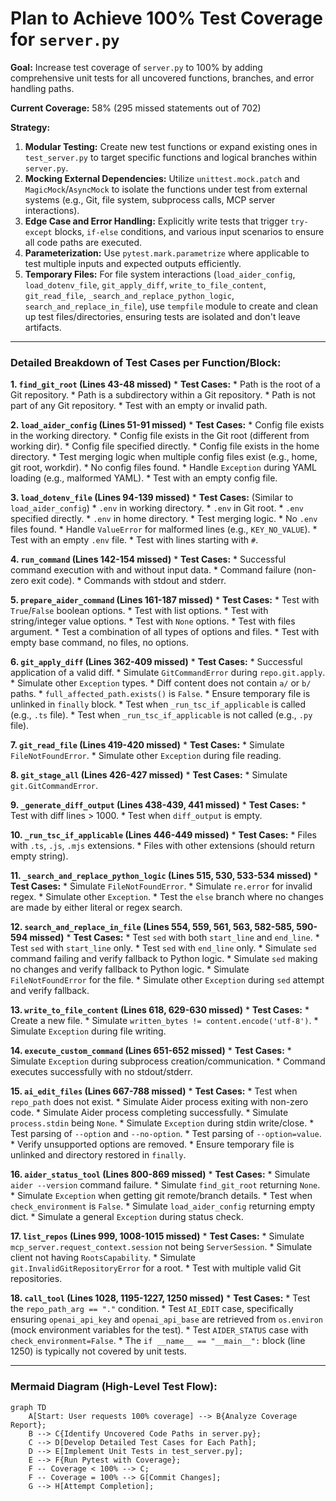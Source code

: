 # Plan to Achieve 100% Test Coverage for `server.py`

**Goal:** Increase test coverage of `server.py` to 100% by adding comprehensive unit tests for all uncovered functions, branches, and error handling paths.

**Current Coverage:** 58% (295 missed statements out of 702)

**Strategy:**
1.  **Modular Testing:** Create new test functions or expand existing ones in `test_server.py` to target specific functions and logical branches within `server.py`.
2.  **Mocking External Dependencies:** Utilize `unittest.mock.patch` and `MagicMock`/`AsyncMock` to isolate the functions under test from external systems (e.g., Git, file system, subprocess calls, MCP server interactions).
3.  **Edge Case and Error Handling:** Explicitly write tests that trigger `try-except` blocks, `if-else` conditions, and various input scenarios to ensure all code paths are executed.
4.  **Parameterization:** Use `pytest.mark.parametrize` where applicable to test multiple inputs and expected outputs efficiently.
5.  **Temporary Files:** For file system interactions (`load_aider_config`, `load_dotenv_file`, `git_apply_diff`, `write_to_file_content`, `git_read_file`, `_search_and_replace_python_logic`, `search_and_replace_in_file`), use `tempfile` module to create and clean up test files/directories, ensuring tests are isolated and don't leave artifacts.

---

### Detailed Breakdown of Test Cases per Function/Block:

**1. `find_git_root` (Lines 43-48 missed)**
    *   **Test Cases:**
        *   Path is the root of a Git repository.
        *   Path is a subdirectory within a Git repository.
        *   Path is not part of any Git repository.
        *   Test with an empty or invalid path.

**2. `load_aider_config` (Lines 51-91 missed)**
    *   **Test Cases:**
        *   Config file exists in the working directory.
        *   Config file exists in the Git root (different from working dir).
        *   Config file specified directly.
        *   Config file exists in the home directory.
        *   Test merging logic when multiple config files exist (e.g., home, git root, workdir).
        *   No config files found.
        *   Handle `Exception` during YAML loading (e.g., malformed YAML).
        *   Test with an empty config file.

**3. `load_dotenv_file` (Lines 94-139 missed)**
    *   **Test Cases:** (Similar to `load_aider_config`)
        *   `.env` in working directory.
        *   `.env` in Git root.
        *   `.env` specified directly.
        *   `.env` in home directory.
        *   Test merging logic.
        *   No `.env` files found.
        *   Handle `ValueError` for malformed lines (e.g., `KEY_NO_VALUE`).
        *   Test with an empty `.env` file.
        *   Test with lines starting with `#`.

**4. `run_command` (Lines 142-154 missed)**
    *   **Test Cases:**
        *   Successful command execution with and without input data.
        *   Command failure (non-zero exit code).
        *   Commands with stdout and stderr.

**5. `prepare_aider_command` (Lines 161-187 missed)**
    *   **Test Cases:**
        *   Test with `True`/`False` boolean options.
        *   Test with list options.
        *   Test with string/integer value options.
        *   Test with `None` options.
        *   Test with files argument.
        *   Test a combination of all types of options and files.
        *   Test with empty base command, no files, no options.

**6. `git_apply_diff` (Lines 362-409 missed)**
    *   **Test Cases:**
        *   Successful application of a valid diff.
        *   Simulate `GitCommandError` during `repo.git.apply`.
        *   Simulate other `Exception` types.
        *   Diff content does not contain `a/` or `b/` paths.
        *   `full_affected_path.exists()` is `False`.
        *   Ensure temporary file is unlinked in `finally` block.
        *   Test when `_run_tsc_if_applicable` is called (e.g., `.ts` file).
        *   Test when `_run_tsc_if_applicable` is not called (e.g., `.py` file).

**7. `git_read_file` (Lines 419-420 missed)**
    *   **Test Cases:**
        *   Simulate `FileNotFoundError`.
        *   Simulate other `Exception` during file reading.

**8. `git_stage_all` (Lines 426-427 missed)**
    *   **Test Cases:**
        *   Simulate `git.GitCommandError`.

**9. `_generate_diff_output` (Lines 438-439, 441 missed)**
    *   **Test Cases:**
        *   Test with diff lines > 1000.
        *   Test when `diff_output` is empty.

**10. `_run_tsc_if_applicable` (Lines 446-449 missed)**
    *   **Test Cases:**
        *   Files with `.ts`, `.js`, `.mjs` extensions.
        *   Files with other extensions (should return empty string).

**11. `_search_and_replace_python_logic` (Lines 515, 530, 533-534 missed)**
    *   **Test Cases:**
        *   Simulate `FileNotFoundError`.
        *   Simulate `re.error` for invalid regex.
        *   Simulate other `Exception`.
        *   Test the `else` branch where no changes are made by either literal or regex search.

**12. `search_and_replace_in_file` (Lines 554, 559, 561, 563, 582-585, 590-594 missed)**
    *   **Test Cases:**
        *   Test `sed` with both `start_line` and `end_line`.
        *   Test `sed` with `start_line` only.
        *   Test `sed` with `end_line` only.
        *   Simulate `sed` command failing and verify fallback to Python logic.
        *   Simulate `sed` making no changes and verify fallback to Python logic.
        *   Simulate `FileNotFoundError` for the file.
        *   Simulate other `Exception` during `sed` attempt and verify fallback.

**13. `write_to_file_content` (Lines 618, 629-630 missed)**
    *   **Test Cases:**
        *   Create a new file.
        *   Simulate `written_bytes != content.encode('utf-8')`.
        *   Simulate `Exception` during file writing.

**14. `execute_custom_command` (Lines 651-652 missed)**
    *   **Test Cases:**
        *   Simulate `Exception` during subprocess creation/communication.
        *   Command executes successfully with no stdout/stderr.

**15. `ai_edit_files` (Lines 667-788 missed)**
    *   **Test Cases:**
        *   Test when `repo_path` does not exist.
        *   Simulate Aider process exiting with non-zero code.
        *   Simulate Aider process completing successfully.
        *   Simulate `process.stdin` being `None`.
        *   Simulate `Exception` during stdin write/close.
        *   Test parsing of `--option` and `--no-option`.
        *   Test parsing of `--option=value`.
        *   Verify unsupported options are removed.
        *   Ensure temporary file is unlinked and directory restored in `finally`.

**16. `aider_status_tool` (Lines 800-869 missed)**
    *   **Test Cases:**
        *   Simulate `aider --version` command failure.
        *   Simulate `find_git_root` returning `None`.
        *   Simulate `Exception` when getting git remote/branch details.
        *   Test when `check_environment` is `False`.
        *   Simulate `load_aider_config` returning empty dict.
        *   Simulate a general `Exception` during status check.

**17. `list_repos` (Lines 999, 1008-1015 missed)**
    *   **Test Cases:**
        *   Simulate `mcp_server.request_context.session` not being `ServerSession`.
        *   Simulate client not having `RootsCapability`.
        *   Simulate `git.InvalidGitRepositoryError` for a root.
        *   Test with multiple valid Git repositories.

**18. `call_tool` (Lines 1028, 1195-1227, 1250 missed)**
    *   **Test Cases:**
        *   Test the `repo_path_arg == "."` condition.
        *   Test `AI_EDIT` case, specifically ensuring `openai_api_key` and `openai_api_base` are retrieved from `os.environ` (mock environment variables for the test).
        *   Test `AIDER_STATUS` case with `check_environment=False`.
        *   The `if __name__ == "__main__":` block (line 1250) is typically not covered by unit tests.

---

### Mermaid Diagram (High-Level Test Flow):

```mermaid
graph TD
    A[Start: User requests 100% coverage] --> B{Analyze Coverage Report};
    B --> C{Identify Uncovered Code Paths in server.py};
    C --> D[Develop Detailed Test Cases for Each Path];
    D --> E[Implement Unit Tests in test_server.py];
    E --> F{Run Pytest with Coverage};
    F -- Coverage < 100% --> C;
    F -- Coverage = 100% --> G[Commit Changes];
    G --> H[Attempt Completion];